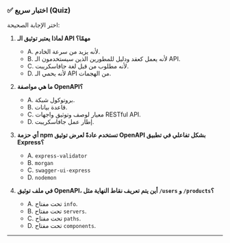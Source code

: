 ### ✅ اختبار سريع (Quiz)
اختر الإجابة الصحيحة:

1.  **لماذا يعتبر توثيق الـ API مهمًا؟**
    * A. لأنه يزيد من سرعة الخادم.
    * B. لأنه يعمل كعقد ودليل للمطورين الذين سيستخدمون الـ API.
    * C. لأنه مطلوب من قبل لغة جافاسكريبت.
    * D. لأنه يحمي الـ API من الهجمات.

2.  **ما هي مواصفة OpenAPI؟**
    * A. بروتوكول شبكة.
    * B. قاعدة بيانات.
    * C. معيار لوصف وتوثيق واجهات RESTful API.
    * D. إطار عمل جافاسكريبت.

3.  **أي حزمة npm تستخدم عادةً لعرض توثيق OpenAPI بشكل تفاعلي في تطبيق Express؟**
    * A. `express-validator`
    * B. `morgan`
    * C. `swagger-ui-express`
    * D. `nodemon`

4.  **في ملف توثيق OpenAPI، أين يتم تعريف نقاط النهاية مثل `/users` و `/products`؟**
    * A. تحت مفتاح `info`.
    * B. تحت مفتاح `servers`.
    * C. تحت مفتاح `paths`.
    * D. تحت مفتاح `components`.

---